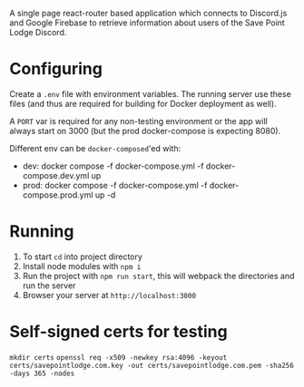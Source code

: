 A single page react-router based application which connects to Discord.js and Google Firebase to retrieve information about users of the Save Point Lodge Discord.

# Configuring
Create a `.env` file with environment variables. The running server use these files (and thus are required for building for Docker deployment as well).

A `PORT` var is required for any non-testing environment or the app will always start on 3000 (but the prod docker-compose is expecting 8080).

Different env can be `docker-composed`'ed with:

- dev: docker compose -f docker-compose.yml -f docker-compose.dev.yml up
- prod: docker compose -f docker-compose.yml -f docker-compose.prod.yml up -d

# Running

1. To start `cd` into project directory
2. Install node modules with `npm i`
3. Run the project with `npm run start`, this will webpack the directories and run the server
4. Browser your server at `http://localhost:3000`

# Self-signed certs for testing
`mkdir certs`
`openssl req -x509 -newkey rsa:4096 -keyout certs/savepointlodge.com.key -out certs/savepointlodge.com.pem -sha256 -days 365 -nodes`
